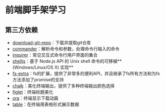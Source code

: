 # 前端脚手架学习

## 第三方依赖

- [download-git-repo](https://www.npmjs.com/package/download-git-repo)：下载并提取git仓库
- [commander](https://www.npmjs.com/package/commander)：解析命令和参数，处理命令行输入的命令
- [inquirer](https://www.npmjs.com/package/inquirer)：常见交互式命令行用户界面的集合
- [shelljs](https://www.npmjs.com/package/shelljs)：基于 Node.js API 的 Unix shell 命令的可移植**(Windows/Linux/OS X)
  实现**
- [fs-extra](https://www.npmjs.com/package/fs-extra)：fs的扩展，提供了非常多的便利API，并且继承了fs所有方法和为fs方法添加了promise的支持
- [chalk](https://www.npmjs.com/package/chalk)：美化终端输出，提供了多种终端输出颜色选择
- [figlet](https://www.npmjs.com/package/figlet)：终端标题美化
- [ora](https://www.npmjs.com/package/ora)：终端显示下载动画
- [table](https://www.npmjs.com/package/table)：在终端用表格形式展示数据

